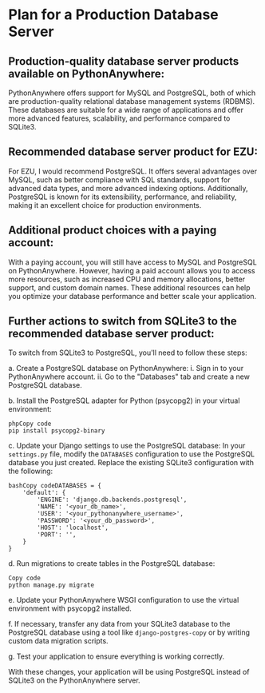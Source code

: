 # Plan for a Production Database Server



## Production-quality database server products available on PythonAnywhere:

PythonAnywhere offers support for MySQL and PostgreSQL, both of which are production-quality relational database management systems (RDBMS). These databases are suitable for a wide range of applications and offer more advanced features, scalability, and performance compared to SQLite3.



## Recommended database server product for EZU:

For EZU, I would recommend PostgreSQL. It offers several advantages over MySQL, such as better compliance with SQL standards, support for advanced data types, and more advanced indexing options. Additionally, PostgreSQL is known for its extensibility, performance, and reliability, making it an excellent choice for production environments.



## Additional product choices with a paying account:

With a paying account, you will still have access to MySQL and PostgreSQL on PythonAnywhere. However, having a paid account allows you to access more resources, such as increased CPU and memory allocations, better support, and custom domain names. These additional resources can help you optimize your database performance and better scale your application.



## Further actions to switch from SQLite3 to the recommended database server product:

To switch from SQLite3 to PostgreSQL, you'll need to follow these steps:

a. Create a PostgreSQL database on PythonAnywhere: i. Sign in to your PythonAnywhere account. ii. Go to the "Databases" tab and create a new PostgreSQL database.

b. Install the PostgreSQL adapter for Python (psycopg2) in your virtual environment:

```
phpCopy code
pip install psycopg2-binary
```

c. Update your Django settings to use the PostgreSQL database: In your `settings.py` file, modify the `DATABASES` configuration to use the PostgreSQL database you just created. Replace the existing SQLite3 configuration with the following:

```
bashCopy codeDATABASES = {
    'default': {
        'ENGINE': 'django.db.backends.postgresql',
        'NAME': '<your_db_name>',
        'USER': '<your_pythonanywhere_username>',
        'PASSWORD': '<your_db_password>',
        'HOST': 'localhost',
        'PORT': '',
    }
}
```

d. Run migrations to create tables in the PostgreSQL database:

```
Copy code
python manage.py migrate
```

e. Update your PythonAnywhere WSGI configuration to use the virtual environment with psycopg2 installed.

f. If necessary, transfer any data from your SQLite3 database to the PostgreSQL database using a tool like `django-postgres-copy` or by writing custom data migration scripts.

g. Test your application to ensure everything is working correctly.

With these changes, your application will be using PostgreSQL instead of SQLite3 on the PythonAnywhere server.